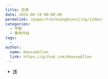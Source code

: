 ```yaml
---
title: 目录
date: 2024-06-19 00:00:00
permalink: /pages/tcm/huangdineijing/index/
categories: 
  - 中医
  - 黄帝内经
tags: 
  - 
author: 
  name: HaoxueAllen
  link: https://github.com/HaoxueAllen
---
```


- [序](/pages/07c7a1/)